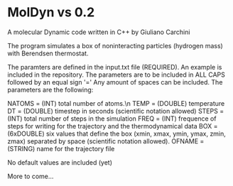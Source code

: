 # MolDyn vs 0.2

A molecular Dynamic code written in C++ by Giuliano Carchini

The program simulates a box of noninteracting particles (hydrogen mass) with Berendsen thermostat. 

The paramters are defined in the input.txt file (REQUIRED). An example is included in the repository.
The parameters are to be included in ALL CAPS followed by an equal sign '=' Any amount of spaces can be included.
The parameters are the following:

NATOMS = (INT) total number of atoms.\n
TEMP = (DOUBLE) temperature
DT = (DOUBLE) timestep in seconds (scientific notation allowed)
STEPS = (INT) total number of steps in the simulation
FREQ = (INT) frequence of steps for writing for the trajectory and the thermodynamical data
BOX = (6xDOUBLE) six values that define the box (xmin, xmax, ymin, ymax, zmin, zmax) separated by space (scientific notation allowed).
OFNAME = (STRING) name for the trajectory file

No default values are included (yet)

More to come...
